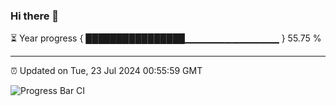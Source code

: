### Hi there 👋

⏳ Year progress { ████████████████▁▁▁▁▁▁▁▁▁▁▁▁▁▁ } 55.75 %

---

⏰ Updated on Tue, 23 Jul 2024 00:55:59 GMT

![Progress Bar CI](https://github.com/liununu/liununu/workflows/Progress%20Bar%20CI/badge.svg)
